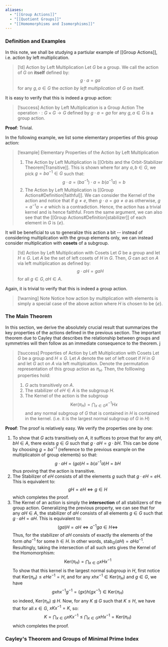 ```yaml
---
aliases:
  - "[[Group Actions]]"
  - "[[Quotient Groups]]"
  - "[[Homomorphisms and Isomorphisms]]"
---
```

### Definition and Examples

In this note, we shall be studying a partiular example of [[Group Actions]], i.e. action by left multiplication. 

>[!d] Action by Left Multiplication
>Let $G$ be a group. We call the action of $G$ on **itself** defined by:
>$$
>g \cdot a = ga
>$$
>for any $g, a \in G$ the *action by left multiplication* of $G$ on itself. 

It is easy to verify that this is indeed a group action:

>[!success] Action by Left Multiplication is a Group Action
>The operation $\cdot : G \times G \to G$ defined by $g \cdot a = ga$ for any $g, a \in G$ is a group action. 

**Proof**: Trivial. 

In the following example, we list some elementary properties of this group action: 

>[!example] Elementary Properties of the Action by Left Multiplication
>1. The Action by Left Multiplication is [[Orbits and the Orbit-Stabilizer Theorem|Transitive]]. This is shown where for any $a, b \in G$, we pick $g = ba^{-1} \in G$ such that: $$ g \cdot a = (ba^{-1}) \cdot a = b(a^{-1}a) = b $$
>2. The Action by Left Multiplication is [[Group Actions#Definition|faithful]]. We can consider the Kernel of the action and notice that if $g \neq e$, then $g \cdot a = ga \neq a$ as otherwise, $g = a^{-1}a = e$ which is a contradiction. Hence, the action has a trivial kernel and is hence faithful. From the same argument, we can also see that the [[Group Actions#Definition|stabilizer]] of each element in $G$ is $\{e\}$. 

It will be beneficial to us to generalize this action a bit -- instead of considering multiplication with the group elements only, we can instead consider multiplication with **cosets** of a subgroup. 

>[!d] Action by Left Multiplication with Cosets
>Let $G$ be a group and let $H \leq G$. Let $A$ be the set of left cosets of $H$ in $G$. Then, $G$ can act on $A$ via left multiplication as defined by:
>$$
>g\cdot aH = gaH
>$$
>for all $g \in G, aH \in A$. 

Again, it is trivial to verify that this is indeed a group action. 

>[!warning] Note
>Notice how action by multiplication with elements is simply a special case of the above action where $H$ is chosen to be $\{e\}$.
>

### The Main Theorem

In this section, we derive the absolutely crucial result that summarizes the key properties of the actions defined in the previous section. The important theorem due to Cayley that describes the relationship between groups and symmetries will then follow as an immediate consequence to the theorem. j

>[!success] Properties of Action by Left Multiplication with Cosets
>Let $G$ be a group and $H \leq G$. Let $A$  denote the set of left coset if $H$ in $G$ and let $G$ act on $A$ via left multiplcation. Denote the permutation representation of this group action as $\pi_H$. Then, the folllowing properties hold:
>1. $G$ acts transitively on $A$. 
>2. The stabilizer of $eH \in A$ is the subgroup $H$. 
>3. The Kernel of the action is the subgroup $$ \text{Ker}(\pi_H) = \bigcap_{x \in G} x^{-1}Hx$$ and any normal subgroup of $G$ that is contained in $H$ is contained in the kernel. (i.e. it is the largest normal subgroup of $G$ in $H$)

**Proof**: The proof is relatively easy. We verify the properties one by one: 
1. To show that $G$ acts transitively on $A$, it suffices to prove that for any $aH, bH \in A$, there exists $g \in G$ such that $g \cdot aH = g \cdot bH$. This can be done by choosing $g = ba^{-1}$ (reference to the previous example on the multiplicatoin of group elements) so that: $$ g \cdot aH = (ga)H = b(a^{-1}a)H = bH$$thus proving that the action is transitive. 
2. The Stabilizer of $eH$ consists of all the elements $g$ such that $g \cdot eH = eH$. This is equivalent to: $$ gH = eH \iff g \in H $$which completes the proof. 
3. The Kernel of an action is simply the **intersection** of all stabilizers of the group action. Generalizing the previous property, we can see that for any $aH \in A$, the stabilizer of $aH$ consists of all elements $g \in G$ such that $g \cdot aH = aH$. This is equivalent to: $$ (ga)H = aH \iff a^{-1}ga \in H \iff $$Thus, for the stabilizer of $aH$ consists of exactly the elements of the form $aha^{-1}$ for some $h \in H$. In other words, $\text{stab}_G(aH) = aHa^{-1}$. Resultingly, taking the intersection of all such sets gives the Kernel of the Homomorphism: $$ \text{Ker}(\pi_H) = \bigcap_{x \in G} xHx^{-1} $$To show that this kernel is the largest normal subgroup in $H$, first notice that $\text{Ker}(\pi_H) \leq eHe^{-1} = H$, and for any $xhx^{-1} \in \text{Ker}(\pi_H)$ and $g\in G$, we have $$ gxhx^{-1}g^{-1} = (gx)h(gx ^{-1}) \in\text{Ker}(\pi_H)$$so indeed, $\text{Ker}(\pi_H) \unlhd H$. Now, for any $K \unlhd G$ such that $K \leq H$, we have that for all $x \in G$, $xKx^{-1} = K$,  so: $$ K = \bigcap_{x \in G} xKx^{-1} \leq \bigcap_{x \in G} xHx^{-1} = \text{Ker}(\pi_H)$$which completes the proof. 
 



### Cayley's Theorem and Groups of Minimal Prime Index


